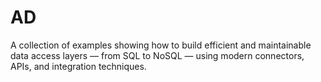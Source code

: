 # AD
A collection of examples showing how to build efficient and maintainable data access layers — from SQL to NoSQL — using modern connectors, APIs, and integration techniques.